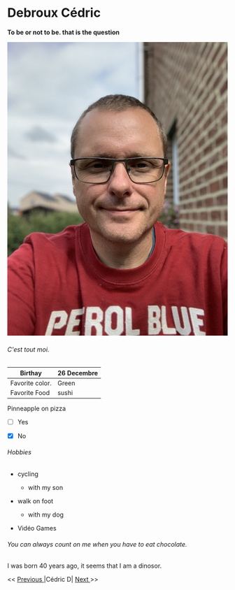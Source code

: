 # Debroux Cédric
__To be or not to be. that is the question__

![Moi](https://github.com/Cedricdebroux/markdown-challenge/blob/master/IMG_2831.jpg)

###### C'est tout moi.

|Birthay             |26 Decembre  |
|--------------------|-------------|
|Favorite color.     |Green        |
|Favorite Food       |sushi        |

Pinneapple on pizza  
- [ ] Yes 
- [x] No


###### Hobbies

* cycling
  * with my son 

* walk on foot
  * with my dog
  
* Vidéo Games

###### You can always count on me when you have to eat chocolate.

I was born 40 years ago, it seems that I am a dinosor.

<< [ Previous ](https://github.com/rafacolsn/description) |Cédric D| [ Next ](https://github.com/Bertrand2/markdown-challenge)>>
